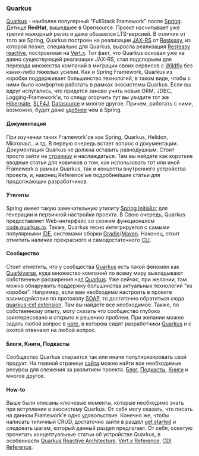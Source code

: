### Quarkus

[Quarkus](https://quarkus.io/) - наиболее популярный "FullStack Framework" после [Spring](https://spring.io/). Детище **RedHat**, вышедшее в Opensource. Проект насчитывает уже третий мажорный релиз и даже обзавелся LTS-версией. В отличии от того же Spring, Quarkus построен на реализации [JAX-RS](https://en.wikipedia.org/wiki/Jakarta_RESTful_Web_Services) от [Resteasy](https://resteasy.dev/), из которой позже, специально для Quarkus, выросла реализация [Resteasy reactive](https://quarkus.io/guides/resteasy-reactive), построенная на [Vert.x](https://vertx.io/).  Тот факт, что Quarkus основан уже на давно существующей реализации JAX-RS, стал подспорьем для перехода множества компаний в миграции своих сервисов с [Wildfly](https://www.wildfly.org/) без каких-либо тяжелых усилий.
Как и Spring Framework, Quarkus из коробки поддерживает большинство технологий, в таком виде, чтобы с ними было комфортно работать в рамках экосистемы Quarkus.
Если вы вдруг испугались, что придется заново учить новые ORM, JDBC, Logging-Framework'и, то спещу огорчить тут вы увидите тот же [Hibernate](https://quarkus.io/guides/hibernate-orm-panache), [SLF4J](https://quarkus.io/guides/logging), [Datasource](https://quarkus.io/guides/datasource) и многое другое. Причем, работать с ними, возможно, будет даже [удобнее](https://quarkus.io/guides/logging#simplified-logging) чем в Spring. 

#### Документация

При изучении таких Framework'ов как Spring, Quarkus, Helidon, Micronaut...и тд. В первую очередь встает вопрос о документации.
Документация Quarkus не должна оставить равнодушным. Стоит просто зайти на [страницу](https://quarkus.io/guides/) и наслаждаться. Там вы найдете как короткие вводные статьи для новичков о том, как использовать тот или иной Framework в рамках Quarkus, так и концепты внутреннего устройства проекта, и, наконец Reference'ые подробнейшие статьи для продолжающих разработчиков.

#### Утилиты

Spring имеет такую замечательную утилиту [Spring Initializr](https://start.spring.io/) для генерации и первичной настройки проекта. 
В Свою очередь, Quarkus предоставляет Web-интерфейс со схожим функционалом [code.quarkus.io](https://code.quarkus.io/).
Также, Quarkus тесно интегрируется с самыми популярными [IDE](https://quarkus.io/guides/ide-tooling), системами сборки [Gradle](https://quarkus.io/guides/gradle-tooling)/[Maven](https://quarkus.io/guides/maven-tooling). Наконец, стоит отметить наличие прекрасного и самодостаточного [CLI](https://quarkus.io/guides/cli-tooling).

#### Сообщество

Стоит отметить, что у сообщества [Quarkus](https://quarkus.io/) есть такой феномен как [Quarkiverse](https://quarkiverse.io/), куда множество компаний по всему миру выкладывают собственные расширения над [Quarkus](https://quarkus.io/).
Уже сейчас, при желании, там можно обнаружить поддержку большинства актуальных технологий "из коробки".
Например, если вам необходимо настроить в проекте взаимодействие по протоколу [SOAP](https://ru.wikipedia.org/wiki/SOAP), то достаточно обратиться сюда [quarkus-cxf extension](https://docs.quarkiverse.io/quarkus-cxf/dev/index.html). Там вы найдете все необходимое.
Также, по собственному опыту, могу сказать что сообщество глубоко заинтересовано и открыто к решению проблем. При желании можно задать любой вопрос в [чате](https://quarkusio.zulipchat.com/), в котором сидят разработчики [Quarkus](https://quarkus.io/) и с охотой отвечают на любой вопрос.

#### Блоги, Книги, Подкасты

Сообщество Quarkus старается так или иначе популяризировать свой продукт. На главной странице [сайта](https://quarkus.io/) можно найти все необходимые ресурсы для слежения за развитием проекта. [Блог](https://quarkus.io/blog/), [Подкасты](https://quarkus.io/insights/), [Книги](https://quarkus.io/books/) и многое другое.

#### How-to 

Выше были описаны ключевые моменты, которые необходимо знать при вступлении в экосистему Quarkus. От себя могу сказать, что писать на данном Framework'е одно удовольствие.
Конечно же, чтобы написать типичный CRUD, достаточно зайти в раздел [get started](https://quarkus.io/get-started/) и следовать шагам, который данный раздел предлагает. От себя, советую прочитать концептуальные статьи об устройстве Quarkus, в особенности [Quarkus Reactive Architecture](https://quarkus.io/guides/quarkus-reactive-architecture), [Vert.x Reference](https://quarkus.io/guides/vertx-reference), [CDI Reference](https://quarkus.io/guides/cdi-reference).